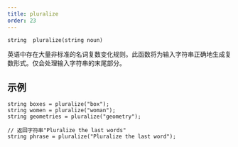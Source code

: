 ```yaml
---
title: pluralize
order: 23
---
```

`string  pluralize(string noun)`

英语中存在大量非标准的名词复数变化规则。此函数将为输入字符串正确地生成复数形式。仅会处理输入字符串的末尾部分。

## 示例

```vex
string boxes = pluralize("box");
string women = pluralize("woman");
string geometries = pluralize("geometry");

// 返回字符串"Pluralize the last words"
string phrase = pluralize("Pluralize the last word");

```
